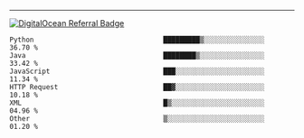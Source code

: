 ---
[![DigitalOcean Referral Badge](https://web-platforms.sfo2.digitaloceanspaces.com/WWW/Badge%203.svg)](https://www.digitalocean.com/?refcode=37fa54d82492&utm_campaign=Referral_Invite&utm_medium=Referral_Program&utm_source=badge)

<!--START_SECTION:waka-->

```text
Python                                █████████▒░░░░░░░░░░░░░░░   36.70 %
Java                                  ████████▒░░░░░░░░░░░░░░░░   33.42 %
JavaScript                            ███░░░░░░░░░░░░░░░░░░░░░░   11.34 %
HTTP Request                          ██▓░░░░░░░░░░░░░░░░░░░░░░   10.18 %
XML                                   █▒░░░░░░░░░░░░░░░░░░░░░░░   04.96 %
Other                                 ▒░░░░░░░░░░░░░░░░░░░░░░░░   01.20 %
```

<!--END_SECTION:waka-->


[linkedin]: https://www.linkedin.com/in/mohamed-elh/

